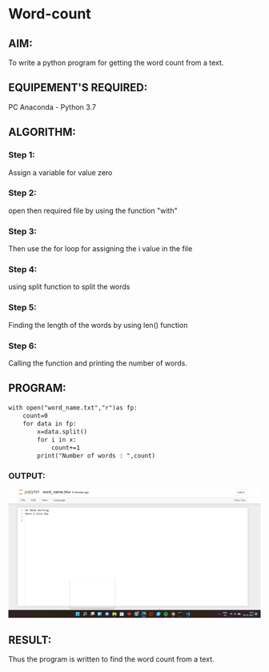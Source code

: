 # Word-count
## AIM:
To write a python program for getting the word count from a text.
## EQUIPEMENT'S REQUIRED: 
PC
Anaconda - Python 3.7
## ALGORITHM: 
### Step 1:
Assign a variable for value zero

### Step 2:
open then required file by using the function "with"

### Step 3:
Then use the for loop for assigning the i value in the file

### Step 4:
using split function to split the words

### Step 5:
Finding the length of the words by using len() function

### Step 6:
Calling the function and printing the number of words.

## PROGRAM:
```
with open("word_name.txt","r")as fp:
    count=0
    for data in fp:
        x=data.split()
        for i in x:
            count+=1
        print("Number of words : ",count)
```

### OUTPUT:
![output1](./word1.png)



## RESULT:
Thus the program is written to find the word count from a text.